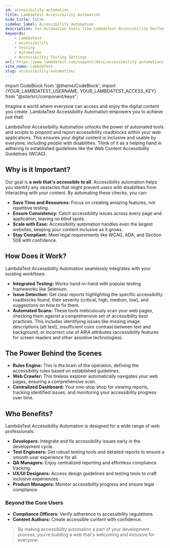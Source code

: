 ```yaml
---
id: accessibility-automation
title: LambdaTest Accessibility Automation
hide_title: false
sidebar_label: Accessibility Automation
description: Use Automation tools like LambdaTest Accessibility DevTools' to detect and report accessibility issues using WCAG Guidelines.
keywords:
    - LambdaTest
    - Accessibility
    - Testing
    - Automation
    - Accessibility Testing Settings
url: https://www.lambdatest.com/support/docs/accessibility-automation/
site_name: LambdaTest
slug: accessibility-automation/
---
```


import CodeBlock from '@theme/CodeBlock';
import {YOUR_LAMBDATEST_USERNAME, YOUR_LAMBDATEST_ACCESS_KEY} from "@site/src/component/keys";

<script type="application/ld+json"
      dangerouslySetInnerHTML={{ __html: JSON.stringify({
       "@context": "https://schema.org",
        "@type": "BreadcrumbList",
        "itemListElement": [{
          "@type": "ListItem",
          "position": 1,
          "name": "Home",
          "item": "https://www.lambdatest.com"
        },{
          "@type": "ListItem",
          "position": 2,
          "name": "Support",
          "item": "https://www.lambdatest.com/support/docs/"
        },{
          "@type": "ListItem",
          "position": 3,
          "name": "Accessibility Testing Settings",
          "item": "https://www.lambdatest.com/support/docs/accessibility-automation/"
        }]
      })
    }}
></script>
Imagine a world where everyone can access and enjoy the digital content you create. LambdaTest Accessibility Automation empowers you to achieve just that!

LambdaTest Accessibility Automation  unlocks the power of automated tools and scripts to pinpoint and report accessibility roadblocks within your web applications. This ensures your digital content is inclusive and usable by everyone, including people with disabilities. Think of it as a helping hand in adhering to established guidelines like the Web Content Accessibility Guidelines (WCAG).

## Why is it Important?

Our goal is **a web that's accessible to all**.  Accessibility automation helps you identify any obstacles that might prevent users with disabilities from interacting with your content. By automating these checks, you can:

- **Save Time and Resources:** Focus on creating amazing features, not repetitive testing.
- **Ensure Consistency:** Catch accessibility issues across every page and application, leaving no blind spots.
- **Scale with Ease:** Accessibility automation handles even the largest websites, keeping your content inclusive as it grows.
- **Stay Compliant:** Meet legal requirements like WCAG, ADA, and Section 508 with confidence.

## How Does it Work?

LambdaTest Accessibility Automation seamlessly integrates with your existing workflows:

- **Integrated Testing:** Works hand-in-hand with popular testing frameworks like Selenium.
- **Issue Detection:** Get clear reports highlighting the specific accessibility roadblocks found, their severity (critical, high, medium, low), and suggestions on how to fix them.
- **Automated Scans:** These tools meticulously scan your web pages, checking them against a comprehensive set of accessibility best practices. This includes identifying issues like missing image descriptions (alt text), insufficient color contrast between text and background, or incorrect use of ARIA attributes (accessibility features for screen readers and other assistive technologies).

## The Power Behind the Scenes

- **Rules Engine:** This is the brain of the operation, defining the accessibility rules based on established guidelines.
- **Web Crawler:** This tireless explorer automatically navigates your web pages, ensuring a comprehensive scan.
- **Centralized Dashboard:** Your one-stop shop for viewing reports, tracking identified issues, and monitoring your accessibility progress over time.

## Who Benefits?

LambdaTest Accessibility Automation is designed for a wide range of web professionals:

- **Developers:** Integrate and fix accessibility issues early in the development cycle.
- **Test Engineers:** Get robust testing tools and detailed reports to ensure a smooth user experience for all.
- **QA Managers:** Enjoy centralized reporting and effortless compliance tracking.
- **UX/UI Designers:** Access design guidelines and testing tools to craft inclusive experiences.
- **Product Managers:** Monitor accessibility progress and ensure legal compliance.

### Beyond the Core Users

- **Compliance Officers:** Verify adherence to accessibility regulations.
- **Content Authors:** Create accessible content with confidence.

> By making accessibility automation a part of your development process, you're building a web that's welcoming and inclusive for everyone.
